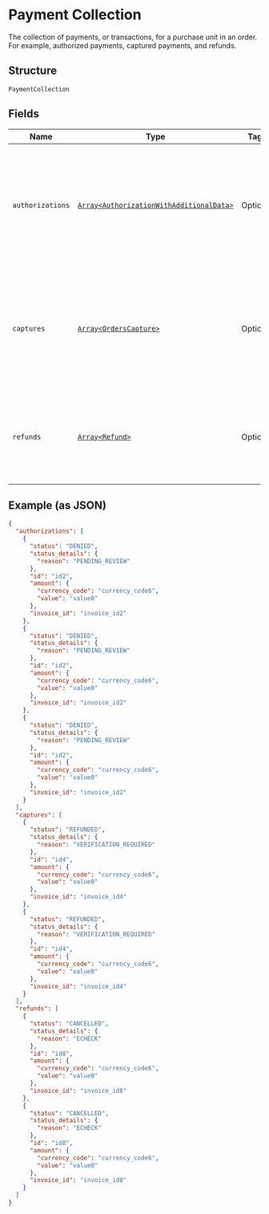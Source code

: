 
# Payment Collection

The collection of payments, or transactions, for a purchase unit in an order. For example, authorized payments, captured payments, and refunds.

## Structure

`PaymentCollection`

## Fields

| Name | Type | Tags | Description |
|  --- | --- | --- | --- |
| `authorizations` | [`Array<AuthorizationWithAdditionalData>`](../../doc/models/authorization-with-additional-data.md) | Optional | An array of authorized payments for a purchase unit. A purchase unit can have zero or more authorized payments. |
| `captures` | [`Array<OrdersCapture>`](../../doc/models/orders-capture.md) | Optional | An array of captured payments for a purchase unit. A purchase unit can have zero or more captured payments. |
| `refunds` | [`Array<Refund>`](../../doc/models/refund.md) | Optional | An array of refunds for a purchase unit. A purchase unit can have zero or more refunds. |

## Example (as JSON)

```json
{
  "authorizations": [
    {
      "status": "DENIED",
      "status_details": {
        "reason": "PENDING_REVIEW"
      },
      "id": "id2",
      "amount": {
        "currency_code": "currency_code6",
        "value": "value0"
      },
      "invoice_id": "invoice_id2"
    },
    {
      "status": "DENIED",
      "status_details": {
        "reason": "PENDING_REVIEW"
      },
      "id": "id2",
      "amount": {
        "currency_code": "currency_code6",
        "value": "value0"
      },
      "invoice_id": "invoice_id2"
    },
    {
      "status": "DENIED",
      "status_details": {
        "reason": "PENDING_REVIEW"
      },
      "id": "id2",
      "amount": {
        "currency_code": "currency_code6",
        "value": "value0"
      },
      "invoice_id": "invoice_id2"
    }
  ],
  "captures": [
    {
      "status": "REFUNDED",
      "status_details": {
        "reason": "VERIFICATION_REQUIRED"
      },
      "id": "id4",
      "amount": {
        "currency_code": "currency_code6",
        "value": "value0"
      },
      "invoice_id": "invoice_id4"
    },
    {
      "status": "REFUNDED",
      "status_details": {
        "reason": "VERIFICATION_REQUIRED"
      },
      "id": "id4",
      "amount": {
        "currency_code": "currency_code6",
        "value": "value0"
      },
      "invoice_id": "invoice_id4"
    }
  ],
  "refunds": [
    {
      "status": "CANCELLED",
      "status_details": {
        "reason": "ECHECK"
      },
      "id": "id8",
      "amount": {
        "currency_code": "currency_code6",
        "value": "value0"
      },
      "invoice_id": "invoice_id8"
    },
    {
      "status": "CANCELLED",
      "status_details": {
        "reason": "ECHECK"
      },
      "id": "id8",
      "amount": {
        "currency_code": "currency_code6",
        "value": "value0"
      },
      "invoice_id": "invoice_id8"
    }
  ]
}
```

